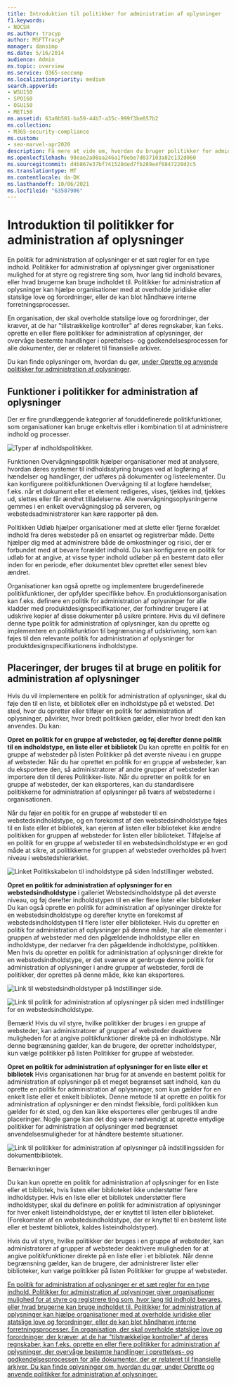 ```yaml
---
title: Introduktion til politikker for administration af oplysninger
f1.keywords:
- NOCSH
ms.author: tracyp
author: MSFTTracyP
manager: dansimp
ms.date: 5/16/2014
audience: Admin
ms.topic: overview
ms.service: O365-seccomp
ms.localizationpriority: medium
search.appverid:
- WSU150
- SPO160
- OSU150
- MET150
ms.assetid: 63a0b501-ba59-44b7-a35c-999f3be057b2
ms.collection:
- M365-security-compliance
ms.custom:
- seo-marvel-apr2020
description: Få mere at vide om, hvordan du bruger politikker for administration af oplysninger til at styre og registrere ting som, hvor lang tid indhold opbevares, eller hvad brugerne kan bruge indholdet til.
ms.openlocfilehash: 98eae2a08aa246a1f0ebe7d037103a82c132d060
ms.sourcegitcommit: d4b867e37bf741528ded7fb289e4f6847228d2c5
ms.translationtype: MT
ms.contentlocale: da-DK
ms.lasthandoff: 10/06/2021
ms.locfileid: "63587906"
---
```

# <a name="introduction-to-information-management-policies"></a>Introduktion til politikker for administration af oplysninger

En politik for administration af oplysninger er et sæt regler for en type indhold. Politikker for administration af oplysninger giver organisationer mulighed for at styre og registrere ting som, hvor lang tid indhold bevares, eller hvad brugerne kan bruge indholdet til. Politikker for administration af oplysninger kan hjælpe organisationer med at overholde juridiske eller statslige love og forordninger, eller de kan blot håndhæve interne forretningsprocesser. 
  
En organisation, der skal overholde statslige love og forordninger, der kræver, at de har "tilstrækkelige kontroller" af deres regnskaber, kan f.eks. oprette en eller flere politikker for administration af oplysninger, der overvåge bestemte handlinger i oprettelses- og godkendelsesprocessen for alle dokumenter, der er relateret til finansielle arkiver.
  
Du kan finde oplysninger om, hvordan du gør, [under Oprette og anvende politikker for administration af oplysninger](create-info-mgmt-policies.md).
  
## <a name="features-of-information-management-policies"></a>Funktioner i politikker for administration af oplysninger
<a name="__top"> </a>

Der er fire grundlæggende kategorier af foruddefinerede politikfunktioner, som organisationer kan bruge enkeltvis eller i kombination til at administrere indhold og processer. 
  
![Typer af indholdspolitikker.](../media/19fcb8a3-974b-40d3-a13f-b76088d122f8.png)
  
Funktionen Overvågningspolitik hjælper organisationer med at analysere, hvordan deres systemer til indholdsstyring bruges ved at logføring af hændelser og handlinger, der udføres på dokumenter og listeelementer. Du kan konfigurere politikfunktionen Overvågning til at logføre hændelser, f.eks. når et dokument eller et element redigeres, vises, tjekkes ind, tjekkes ud, slettes eller får ændret tilladelserne. Alle overvågningsoplysningerne gemmes i en enkelt overvågningslog på serveren, og webstedsadministratorer kan køre rapporter på den. 
  
Politikken Udløb hjælper organisationer med at slette eller fjerne forældet indhold fra deres websteder på en ensartet og registrerbar måde. Dette hjælper dig med at administrere både de omkostninger og risici, der er forbundet med at bevare forældet indhold. Du kan konfigurere en politik for udløb for at angive, at visse typer indhold udløber på en bestemt dato eller inden for en periode, efter dokumentet blev oprettet eller senest blev ændret.
  
Organisationer kan også oprette og implementere brugerdefinerede politikfunktioner, der opfylder specifikke behov. En produktionsorganisation kan f.eks. definere en politik for administration af oplysninger for alle kladder med produktdesignspecifikationer, der forhindrer brugere i at udskrive kopier af disse dokumenter på usikre printere. Hvis du vil definere denne type politik for administration af oplysninger, kan du oprette og implementere en politikfunktion til begrænsning af udskrivning, som kan føjes til den relevante politik for administration af oplysninger for produktdesignspecifikationens indholdstype.
  
## <a name="locations-to-use-an-information-management-policy"></a>Placeringer, der bruges til at bruge en politik for administration af oplysninger
<a name="__toc340213528"> </a>

Hvis du vil implementere en politik for administration af oplysninger, skal du føje den til en liste, et bibliotek eller en indholdstype på et websted. Det sted, hvor du opretter eller tilføjer en politik for administration af oplysninger, påvirker, hvor bredt politikken gælder, eller hvor bredt den kan anvendes. Du kan:
  
 **Opret en politik for en gruppe af websteder, og føj derefter denne politik til en indholdstype, en liste eller et bibliotek** Du kan oprette en politik for en gruppe af websteder på listen Politikker på det øverste niveau i en gruppe af websteder. Når du har oprettet en politik for en gruppe af websteder, kan du eksportere den, så administratorer af andre grupper af websteder kan importere den til deres Politikker-liste. Når du opretter en politik for en gruppe af websteder, der kan eksporteres, kan du standardisere politikkerne for administration af oplysninger på tværs af webstederne i organisationen. 
  
Når du føjer en politik for en gruppe af websteder til en webstedsindholdstype, og en forekomst af den webstedsindholdstype føjes til en liste eller et bibliotek, kan ejeren af listen eller biblioteket ikke ændre politikken for gruppen af websteder for listen eller biblioteket. Tilføjelse af en politik for en gruppe af websteder til en webstedsindholdstype er en god måde at sikre, at politikkerne for gruppen af websteder overholdes på hvert niveau i webstedshierarkiet.
  
![Linket Politikskabelon til indholdstype på siden Indstillinger websted.](../media/26d3466a-23ec-443f-88f0-2aaff38e992b.png)
  
 **Opret en politik for administration af oplysninger for en webstedsindholdstype** i galleriet Webstedsindholdstype på det øverste niveau, og føj derefter indholdstypen til en eller flere lister eller biblioteker Du kan også oprette en politik for administration af oplysninger direkte for en webstedsindholdstype og derefter knytte en forekomst af webstedsindholdstypen til flere lister eller biblioteker. Hvis du opretter en politik for administration af oplysninger på denne måde, har alle elementer i gruppen af websteder med den pågældende indholdstype eller en indholdstype, der nedarver fra den pågældende indholdstype, politikken. Men hvis du opretter en politik for administration af oplysninger direkte for en webstedsindholdstype, er det sværere at genbruge denne politik for administration af oplysninger i andre grupper af websteder, fordi de politikker, der oprettes på denne måde, ikke kan eksporteres. 
  
![Link til webstedsindholdstyper på Indstillinger side.](../media/6f6fa51f-15d7-4782-b06f-a7b36e874cd3.png)
  
![Link til politik for administration af oplysninger på siden med indstillinger for en webstedsindholdstype.](../media/15d83a34-6c8f-4b6e-b6ee-e9b0a70cbb4b.png)
  
Bemærk! Hvis du vil styre, hvilke politikker der bruges i en gruppe af websteder, kan administratorer af grupper af websteder deaktivere muligheden for at angive politikfunktioner direkte på en indholdstype. Når denne begrænsning gælder, kan de brugere, der opretter indholdstyper, kun vælge politikker på listen Politikker for gruppe af websteder.
  
 **Opret en politik for administration af oplysninger for en liste eller et bibliotek** Hvis organisationen har brug for at anvende en bestemt politik for administration af oplysninger på et meget begrænset sæt indhold, kan du oprette en politik for administration af oplysninger, som kun gælder for en enkelt liste eller et enkelt bibliotek. Denne metode til at oprette en politik for administration af oplysninger er den mindst fleksible, fordi politikken kun gælder for ét sted, og den kan ikke eksporteres eller genbruges til andre placeringer. Nogle gange kan det dog være nødvendigt at oprette entydige politikker for administration af oplysninger med begrænset anvendelsesmuligheder for at håndtere bestemte situationer. 
  
![Link til politikker for administration af oplysninger på indstillingssiden for dokumentbibliotek.](../media/9fa6d366-6aab-49e1-a05c-898ac6f536e6.png)
  
Bemærkninger 
  
Du kan kun oprette en politik for administration af oplysninger for en liste eller et bibliotek, hvis listen eller biblioteket ikke understøtter flere indholdstyper. Hvis en liste eller et bibliotek understøtter flere indholdstyper, skal du definere en politik for administration af oplysninger for hver enkelt listeindholdstype, der er knyttet til listen eller biblioteket. (Forekomster af en webstedsindholdstype, der er knyttet til en bestemt liste eller et bestemt bibliotek, kaldes listeindholdstyper).
  
Hvis du vil styre, hvilke politikker der bruges i en gruppe af websteder, kan administratorer af grupper af websteder deaktivere muligheden for at angive politikfunktioner direkte på en liste eller i et bibliotek. Når denne begrænsning gælder, kan de brugere, der administrerer lister eller biblioteker, kun vælge politikker på listen Politikker for gruppe af websteder.
  
[En politik for administration af oplysninger er et sæt regler for en type indhold. Politikker for administration af oplysninger giver organisationer mulighed for at styre og registrere ting som, hvor lang tid indhold bevares, eller hvad brugerne kan bruge indholdet til. Politikker for administration af oplysninger kan hjælpe organisationer med at overholde juridiske eller statslige love og forordninger, eller de kan blot håndhæve interne forretningsprocesser. En organisation, der skal overholde statslige love og forordninger, der kræver, at de har "tilstrækkelige kontroller" af deres regnskaber, kan f.eks. oprette en eller flere politikker for administration af oplysninger, der overvåge bestemte handlinger i oprettelses- og godkendelsesprocessen for alle dokumenter, der er relateret til finansielle arkiver. Du kan finde oplysninger om, hvordan du gør, under Oprette og anvende politikker for administration af oplysninger.](intro-to-info-mgmt-policies.md#__top)
  

